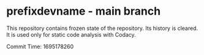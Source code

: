 # prefixdevname - main branch

This repository contains frozen state of the repository.
Its history is cleared. It is used only for static code
analysis with Codacy.

Commit Time: 1695178260